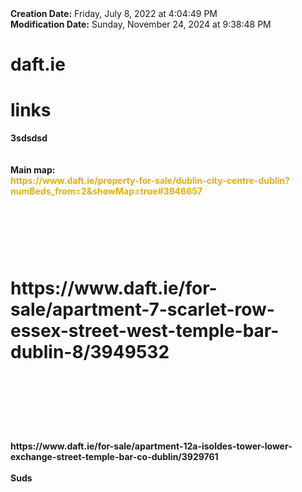 <div><b>Creation Date:</b> Friday, July 8, 2022 at 4:04:49 PM<br></div>
<div><b>Modification Date:</b> Sunday, November 24, 2024 at 9:38:48 PM<br></div>
<div><b><h1>daft.ie</h1></b><b><h1> links</h1></b></div>
<div><b>3sdsdsd</b></div>
<div><b><br></b></div>
<div><b><br></b></div>
<div><b>Main map:</b></div>
<div><b><font color="#E4AF0A">https://www.daft.ie/property-for-sale/dublin-city-centre-dublin?numBeds_from=2&ampshowMap=true#3946657</font></b><b><font color="#E4AF0A"><br></font></b></div>
<div><b><br></b></div>
<div><b><h1><br></h1></b></div>
<div><b><h1>https://www.daft.ie/for-sale/apartment-7-scarlet-row-essex-street-west-temple-bar-dublin-8/3949532</h1></b><b><h1><br></h1></b></div>
<div><b><br></b></div>
<div><b><br></b></div>
<div><b>https://www.daft.ie/for-sale/apartment-12a-isoldes-tower-lower-exchange-street-temple-bar-co-dublin/3929761</b><b><br></b></div>
<div><b><br></b></div>
<div><b>   Suds</b></div>

